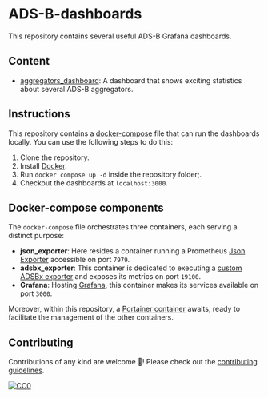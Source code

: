 # ADS-B-dashboards

This repository contains several useful ADS-B Grafana dashboards.

## Content

-   [aggregators_dashboard](grafana/dashboards/aggregators_dashboard.json): A dashboard that shows exciting statistics about several ADS-B aggregators.

## Instructions

This repository contains a [docker-compose](docker-compose.yml) file that can run the dashboards locally. You can use the following steps to do this:

1.  Clone the repository.
2.  Install [Docker](https://www.docker.com/).
3.  Run `docker compose up -d` inside the repository folder;.
4.  Checkout the dashboards at `localhost:3000`.

## Docker-compose components

The `docker-compose` file orchestrates three containers, each serving a distinct purpose:

-   **json_exporter**: Here resides a container running a Prometheus [Json Exporter](https://github.com/prometheus-community/json_exporter) accessible on port `7979`.
-   **adsbx_exporter**: This container is dedicated to executing a [custom ADSBx exporter](prometheus/exporters/adsbx_exporter/main.go) and exposes its metrics on port `19100`.
-   **Grafana**: Hosting [Grafana](https://grafana.com/), this container makes its services available on port `3000`.

Moreover, within this repository, a [Portainer container](portainer/README.md) awaits, ready to facilitate the management of the other containers.

## Contributing

Contributions of any kind are welcome 💙! Please check out the [contributing guidelines](contributing.md).

[![CC0](https://i.creativecommons.org/p/zero/1.0/88x31.png)](https://creativecommons.org/publicdomain/zero/1.0/)
